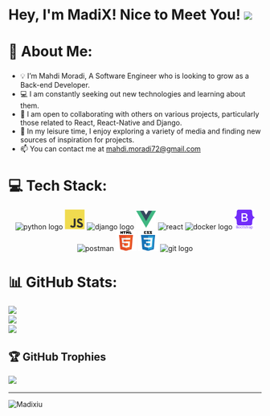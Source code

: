 # Hey, I'm MadiX! Nice to Meet You! <img src="https://raw.githubusercontent.com/MartinHeinz/MartinHeinz/master/wave.gif" width="30px">

# 💫 About Me:

###

- 💡 I’m Mahdi Moradi, A Software Engineer who is looking to grow as a Back-end Developer.
- 💻 I am constantly seeking out new technologies and learning about them.
- 🤝 I am open to collaborating with others on various projects, particularly those related to React, React-Native and Django.
- 🌟 In my leisure time, I enjoy exploring a variety of media and finding new sources of inspiration for projects.
- 📫 You can contact me at mahdi.moradi72@gmail.com
###


# 💻 Tech Stack: 
<div align="center">
  <img src="https://cdn.jsdelivr.net/gh/devicons/devicon/icons/python/python-original.svg" height="40" width="52" alt="python logo"  />
  <img src="https://raw.githubusercontent.com/devicons/devicon/master/icons/javascript/javascript-original.svg" alt="sass" width="40" height="40"/>
  <img src="https://cdn.changelog.com/uploads/icons/topics/lje/icon_small.png?v=63742607710" height="40" width="40" alt="django logo"  />
<img src="https://raw.githubusercontent.com/devicons/devicon/master/icons/vuejs/vuejs-original.svg" alt="sass" width="40" height="40"/>
<img src="https://upload.wikimedia.org/wikipedia/commons/3/30/React_Logo_SVG.svg" alt="react" width="40" height="40"/>
<img src="https://cdn.jsdelivr.net/gh/devicons/devicon/icons/docker/docker-plain-wordmark.svg" height="40" width="52" alt="docker logo"  />
<img src="https://raw.githubusercontent.com/devicons/devicon/master/icons/bootstrap/bootstrap-plain-wordmark.svg" alt="bootstrap" width="40" height="40"/>
<img src="https://www.vectorlogo.zone/logos/getpostman/getpostman-icon.svg" alt="postman" width="40" height="40"/>
<img src="https://raw.githubusercontent.com/devicons/devicon/master/icons/html5/html5-original-wordmark.svg" alt="html5" width="40" height="40"/>
<img src="https://raw.githubusercontent.com/devicons/devicon/master/icons/css3/css3-original-wordmark.svg" alt="css3" width="40" height="40"/>
<img src="https://cdn.jsdelivr.net/gh/devicons/devicon/icons/git/git-plain.svg" height="40" width="52" alt="git logo"  />
</div>



# 📊 GitHub Stats:
![](https://github-readme-stats.vercel.app/api?username=madixiu&theme=radical&hide_border=true&include_all_commits=false&count_private=false)<br/>
![](https://github-readme-streak-stats.herokuapp.com/?user=madixiu&theme=radical&hide_border=true)<br/>
![](https://github-readme-stats.vercel.app/api/top-langs/?username=madixiu&theme=radical&hide_border=true&include_all_commits=false&count_private=false&layout=compact)

## 🏆 GitHub Trophies
![](https://github-profile-trophy.vercel.app/?username=madixiu&theme=radical&no-frame=true&no-bg=false&margin-w=4)


---


<p align="left"> <img src="https://komarev.com/ghpvc/?username=madixiu&label=Profile%20views&color=fe428e&style=plastic" alt="Madixiu" /></p>
